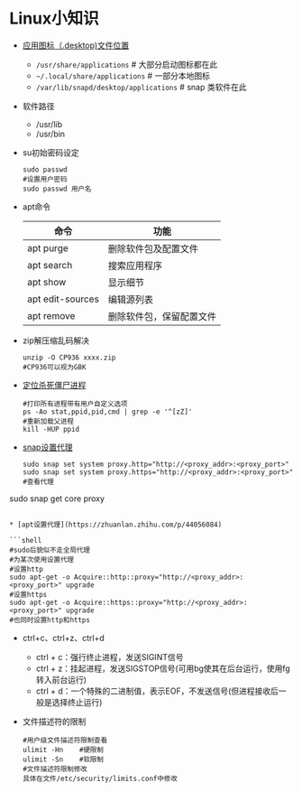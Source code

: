 # Linux小知识

* [应用图标（.desktop)文件位置](https://www.cnblogs.com/xiyu714/p/9900525.html)

  - `/usr/share/applications` # 大部分启动图标都在此
  - `~/.local/share/applications` # 一部分本地图标
  - `/var/lib/snapd/desktop/applications` # snap 类软件在此

* 软件路径

  * /usr/lib
  * /usr/bin

* su初始密码设定

  ```shell
  sudo passwd
  #设置用户密码
  sudo passwd 用户名
  ```

* apt命令

  | 命令             | 功能                     |
  | ---------------- | ------------------------ |
  | apt purge        | 删除软件包及配置文件     |
  | apt search       | 搜索应用程序             |
  | apt show         | 显示细节                 |
  | apt edit-sources | 编辑源列表               |
  | apt remove       | 删除软件包，保留配置文件 |

* zip解压缩乱码解决

  ```shell
  unzip -O CP936 xxxx.zip
  #CP936可以视为GBK
  ```

* [定位杀死僵尸进程](https://blog.csdn.net/wzy_1988/article/details/16944789)

  ```shell
  #打印所有进程带有用户自定义选项
  ps -Ao stat,ppid,pid,cmd | grep -e '^[zZ]'
  #重新加载父进程
  kill -HUP ppid
  ```

* [snap设置代理](https://askubuntu.com/questions/764610/how-to-install-snap-packages-behind-web-proxy-on-ubuntu-16-04/1084862#1084862)

  ```shell
  sudo snap set system proxy.http="http://<proxy_addr>:<proxy_port>"
  sudo snap set system proxy.https="http://<proxy_addr>:<proxy_port>"
  #查看代理
sudo snap get core proxy
  ```
  
* [apt设置代理](https://zhuanlan.zhihu.com/p/44056084)

  ```shell
  #sudo后貌似不走全局代理
  #为某次使用设置代理
  #设置http
  sudo apt-get -o Acquire::http::proxy="http://<proxy_addr>:<proxy_port>" upgrade
  #设置https
  sudo apt-get -o Acquire::https::proxy="http://<proxy_addr>:<proxy_port>" upgrade
  #也同时设置http和https
  ```

* ctrl+c、ctrl+z、ctrl+d

  * ctrl + c：强行终止进程，发送SIGINT信号
  * ctrl + z：挂起进程，发送SIGSTOP信号(可用bg使其在后台运行，使用fg转入前台运行)
  * ctrl + d：一个特殊的二进制值，表示EOF，不发送信号(但进程接收后一般是选择终止运行)
  
* 文件描述符的限制

  ```shell
  #用户级文件描述符限制查看
  ulimit -Hn	#硬限制
  ulimit -Sn	#软限制
  #文件描述符限制修改
  具体在文件/etc/security/limits.conf中修改
  ```

  
